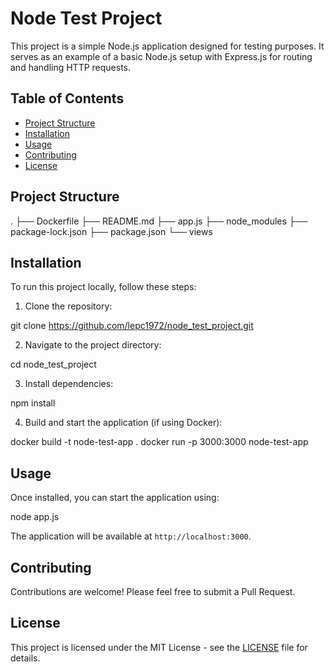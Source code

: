 # Node Test Project

This project is a simple Node.js application designed for testing purposes. It serves as an example of a 
basic Node.js setup with Express.js for routing and handling HTTP requests.

## Table of Contents

- [Project Structure](#project-structure)
- [Installation](#installation)
- [Usage](#usage)
- [Contributing](#contributing)
- [License](#license)

## Project Structure

.
├── Dockerfile
├── README.md
├── app.js
├── node_modules
├── package-lock.json
├── package.json
└── views


## Installation

To run this project locally, follow these steps:

1. Clone the repository:

git clone https://github.com/lepc1972/node_test_project.git


2. Navigate to the project directory:

cd node_test_project


3. Install dependencies:

npm install


4. Build and start the application (if using Docker):

docker build -t node-test-app . docker run -p 3000:3000 node-test-app


## Usage

Once installed, you can start the application using:


node app.js


The application will be available at `http://localhost:3000`.

## Contributing

Contributions are welcome! Please feel free to submit a Pull Request.

## License

This project is licensed under the MIT License - see the [LICENSE](LICENSE) file for details.

